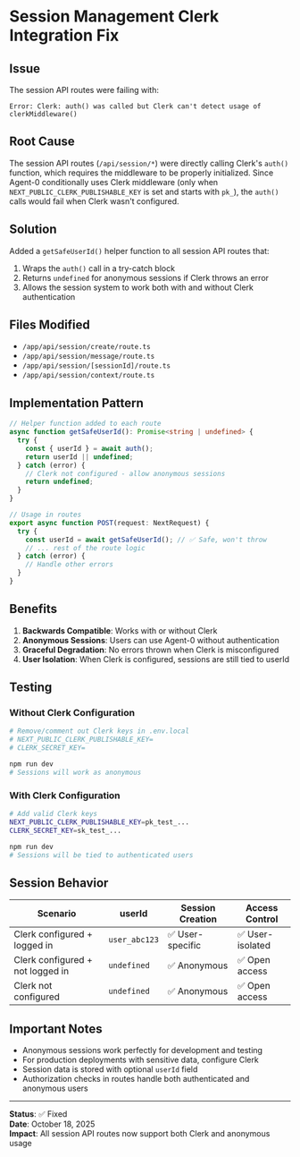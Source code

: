 # Session Management Clerk Integration Fix

## Issue
The session API routes were failing with:
```
Error: Clerk: auth() was called but Clerk can't detect usage of clerkMiddleware()
```

## Root Cause
The session API routes (`/api/session/*`) were directly calling Clerk's `auth()` function, which requires the middleware to be properly initialized. Since Agent-0 conditionally uses Clerk middleware (only when `NEXT_PUBLIC_CLERK_PUBLISHABLE_KEY` is set and starts with `pk_`), the `auth()` calls would fail when Clerk wasn't configured.

## Solution
Added a `getSafeUserId()` helper function to all session API routes that:
1. Wraps the `auth()` call in a try-catch block
2. Returns `undefined` for anonymous sessions if Clerk throws an error
3. Allows the session system to work both with and without Clerk authentication

## Files Modified
- `/app/api/session/create/route.ts`
- `/app/api/session/message/route.ts`
- `/app/api/session/[sessionId]/route.ts`
- `/app/api/session/context/route.ts`

## Implementation Pattern

```typescript
// Helper function added to each route
async function getSafeUserId(): Promise<string | undefined> {
  try {
    const { userId } = await auth();
    return userId || undefined;
  } catch (error) {
    // Clerk not configured - allow anonymous sessions
    return undefined;
  }
}

// Usage in routes
export async function POST(request: NextRequest) {
  try {
    const userId = await getSafeUserId(); // ✅ Safe, won't throw
    // ... rest of the route logic
  } catch (error) {
    // Handle other errors
  }
}
```

## Benefits
1. **Backwards Compatible**: Works with or without Clerk
2. **Anonymous Sessions**: Users can use Agent-0 without authentication
3. **Graceful Degradation**: No errors thrown when Clerk is misconfigured
4. **User Isolation**: When Clerk is configured, sessions are still tied to userId

## Testing

### Without Clerk Configuration
```bash
# Remove/comment out Clerk keys in .env.local
# NEXT_PUBLIC_CLERK_PUBLISHABLE_KEY=
# CLERK_SECRET_KEY=

npm run dev
# Sessions will work as anonymous
```

### With Clerk Configuration
```bash
# Add valid Clerk keys
NEXT_PUBLIC_CLERK_PUBLISHABLE_KEY=pk_test_...
CLERK_SECRET_KEY=sk_test_...

npm run dev
# Sessions will be tied to authenticated users
```

## Session Behavior

| Scenario | userId | Session Creation | Access Control |
|----------|--------|------------------|----------------|
| Clerk configured + logged in | `user_abc123` | ✅ User-specific | ✅ User-isolated |
| Clerk configured + not logged in | `undefined` | ✅ Anonymous | ✅ Open access |
| Clerk not configured | `undefined` | ✅ Anonymous | ✅ Open access |

## Important Notes

- Anonymous sessions work perfectly for development and testing
- For production deployments with sensitive data, configure Clerk
- Session data is stored with optional `userId` field
- Authorization checks in routes handle both authenticated and anonymous users

---

**Status**: ✅ Fixed  
**Date**: October 18, 2025  
**Impact**: All session API routes now support both Clerk and anonymous usage

